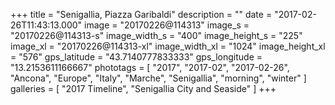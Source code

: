 +++
title = "Senigallia, Piazza Garibaldi"
description = ""
date = "2017-02-26T11:43:13.000"
image = "20170226@114313"
image_s = "20170226@114313-s"
image_width_s = "400"
image_height_s = "225"
image_xl = "20170226@114313-xl"
image_width_xl = "1024"
image_height_xl = "576"
gps_latitude = "43.7140777833333"
gps_longitude = "13.2153611166667"
phototags = [ "2017", "2017-02", "2017-02-26", "Ancona", "Europe", "Italy", "Marche", "Senigallia", "morning", "winter" ]
galleries = [ "2017 Timeline", "Senigallia City and Seaside" ]
+++
